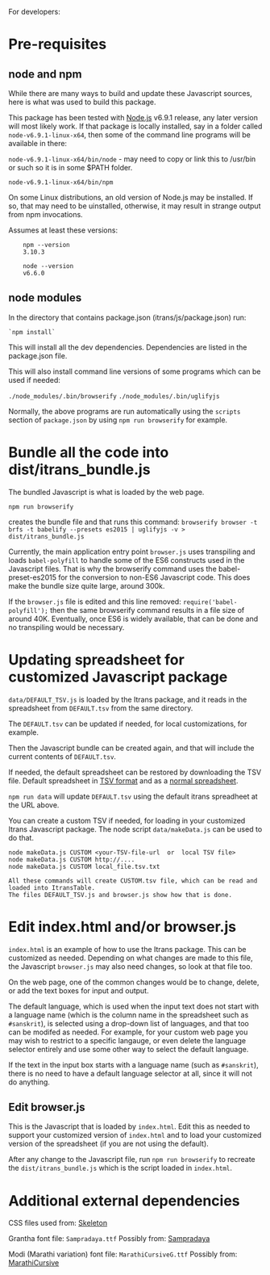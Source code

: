 For developers:

# Pre-requisites

## node and npm

While there are many ways to build and update these Javascript sources, here is what was used to build this package.

This package has been tested with [Node.js](https://nodejs.org/en) v6.9.1 release, any later version will most likely work.
If that package is locally installed, say in a folder called `node-v6.9.1-linux-x64`, then some of the command line programs will be available in there:

`node-v6.9.1-linux-x64/bin/node` - may need to copy or link this to /usr/bin or such so it is in some $PATH folder.

`node-v6.9.1-linux-x64/bin/npm`

On some Linux distributions, an old version of Node.js may be installed. If so, that may need to be uinstalled, otherwise, it may result in strange output from npm invocations.

Assumes at least these versions:

```
    npm --version
    3.10.3

    node --version
    v6.6.0
```

## node modules

In the directory that contains package.json (itrans/js/package.json)
run:

    `npm install`

This will install all the dev dependencies.
Dependencies are listed in the package.json file.

This will also install command line versions of some programs which can be used if needed:

`./node_modules/.bin/browserify`
`./node_modules/.bin/uglifyjs`

Normally, the above programs are run automatically using the `scripts` section of `package.json` by using `npm run browserify` for example.

# Bundle all the code into dist/itrans_bundle.js

The bundled Javascript is what is loaded by the web page.

`npm run browserify`

creates the bundle file and that runs this command:
`browserify browser -t brfs -t babelify --presets es2015 | uglifyjs -v > dist/itrans_bundle.js`

Currently, the main application entry point `browser.js` uses transpiling and loads `babel-polyfill` to handle some of the ES6 constructs used in the Javascript files.
That is why the browserify command uses the babel-preset-es2015 for the conversion to non-ES6 Javascript code.
This does make the bundle size quite large, around 300k.

If the `browser.js` file is edited and this line removed:
`require('babel-polyfill');`
then the same browserify command results in a file size of around 40K.
Eventually, once ES6 is widely available, that can be done and no transpiling would be necessary.

# Updating spreadsheet for customized Javascript package

`data/DEFAULT_TSV.js` is loaded by the Itrans package, and it reads in the spreadsheet from `DEFAULT.tsv` from the same directory.

The `DEFAULT.tsv` can be updated if needed, for local customizations, for example.

Then the Javascript bundle can be created again, and that will include the current contents of `DEFAULT.tsv`.

If needed, the default spreadsheet can be restored by downloading the TSV file.
Default spreadsheet in [TSV format](https://docs.google.com/spreadsheets/d/14wZl8zCa4khZV3El2VGoqurKBLGx21mbS-yORi4w7Qo/pub?gid=0&single=true&output=tsv)
and as a [normal spreadsheet](https://docs.google.com/spreadsheets/d/14wZl8zCa4khZV3El2VGoqurKBLGx21mbS-yORi4w7Qo/edit?usp=sharing).

`npm run data`
will update `DEFAULT.tsv` using the default itrans spreadheet at the URL above.

You can create a custom TSV if needed, for loading in your customized Itrans Javascript package. The node script `data/makeData.js` can be used to do that.

```
node makeData.js CUSTOM <your-TSV-file-url  or  local TSV file>
node makeData.js CUSTOM http://....
node makeData.js CUSTOM local_file.tsv.txt

All these commands will create CUSTOM.tsv file, which can be read and loaded into ItransTable.
The files DEFAULT_TSV.js and browser.js show how that is done.
```

# Edit index.html and/or browser.js

`index.html` is an example of how to use the Itrans package. This can be customized as needed.
Depending on what changes are made to this file, the Javascript `browser.js` may also need changes, so look at that file too.

On the web page, one of the common changes would be to change, delete, or add the text boxes for input and output.

The default language, which is used when the input text does not start with a language name (which is the column name in the spreadsheet such as `#sanskrit`), is selected using a drop-down list of languages, and that too can be modifed as needed.
For example, for your custom web page you may wish to restrict to a specific langauge, or even delete the language selector entirely and use some other way to select the default language.

If the text in the input box starts with a language name (such as `#sanskrit`), there is no need to have a default language selector at all, since it will not do anything.

## Edit browser.js

This is the Javascript that is loaded by `index.html`.
Edit this as needed to support your customized version of `index.html` and to load your customized version of the spreadsheet (if you are not using the default).

After any change to the Javascript file, run `npm run browserify` to recreate the `dist/itrans_bundle.js` which is the script loaded in `index.html`.

# Additional external dependencies

CSS files used from: [Skeleton](http://getskeleton.com/)

Grantha font file: `Sampradaya.ttf` Possibly from: [Sampradaya](https://github.com/triton/triton/blob/master/pkgs/data/fonts/sampradaya/default.nix)

Modi (Marathi variation) font file: `MarathiCursiveG.ttf` Possibly from: [MarathiCursive](https://github.com/MihailJP/MarathiCursive)
